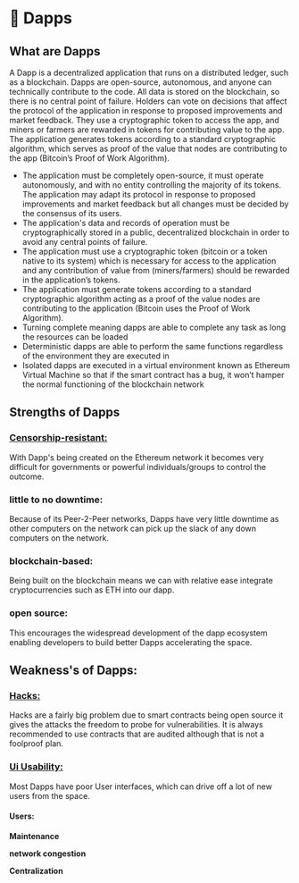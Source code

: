 # 📄 Dapps

## What are Dapps

A Dapp is a decentralized application that runs on a distributed ledger, such as a blockchain. Dapps are open-source, autonomous, and anyone can technically contribute to the code. All data is stored on the blockchain, so there is no central point of failure. Holders can vote on decisions that affect the protocol of the application in response to proposed improvements and market feedback. They use a cryptographic token to access the app, and miners or farmers are rewarded in tokens for contributing value to the app. The application generates tokens according to a standard cryptographic algorithm, which serves as proof of the value that nodes are contributing to the app (Bitcoin’s Proof of Work Algorithm).

* The application must be completely open-source, it must operate autonomously, and with no entity controlling the majority of its tokens. The application may adapt its protocol in response to proposed improvements and market feedback but all changes must be decided by the consensus of its users.
* The application's data and records of operation must be cryptographically stored in a public, decentralized blockchain in order to avoid any central points of failure.
* The application must use a cryptographic token (bitcoin or a token native to its system) which is necessary for access to the application and any contribution of value from (miners/farmers) should be rewarded in the application’s tokens.
* The application must generate tokens according to a standard cryptographic algorithm acting as a proof of the value nodes are contributing to the application (Bitcoin uses the Proof of Work Algorithm).
* Turning complete meaning dapps are able to complete any task as long the resources can be loaded
* Deterministic dapps are able to perform the same functions regardless of the environment they are executed in
* Isolated dapps are executed in a virtual environment known as Ethereum Virtual Machine so that if the smart contract has a bug, it won’t hamper the normal functioning of the blockchain network





## Strengths of Dapps

### [Censorship-resistant:](dapps.md#censorship-resistant)

With Dapp's being created on the Ethereum network it becomes very difficult for governments or powerful individuals/groups to control the outcome.

### little to no downtime:

Because of its Peer-2-Peer networks, Dapps have very little downtime as other computers on the network can pick up the slack of any down computers on the network.

### blockchain-based:

Being built on the blockchain means we can with relative ease integrate cryptocurrencies such as ETH into our dapp.

### open source:

This encourages the widespread development of the dapp ecosystem enabling developers to build better Dapps accelerating the space.

## Weakness's of Dapps:

### [Hacks:](../operational-security-and-best-practices/)

Hacks are a fairly big problem due to smart contracts being open source it gives the attacks the freedom to probe for vulnerabilities. It is always recommended to use contracts that are audited although that is not a foolproof plan.

### [Ui Usability:](web-3-setbacks/user-experience.md)

Most Dapps have poor User interfaces, which can drive off a lot of new users from the space.

#### Users:

**Maintenance**

**network congestion**

**Centralization**
